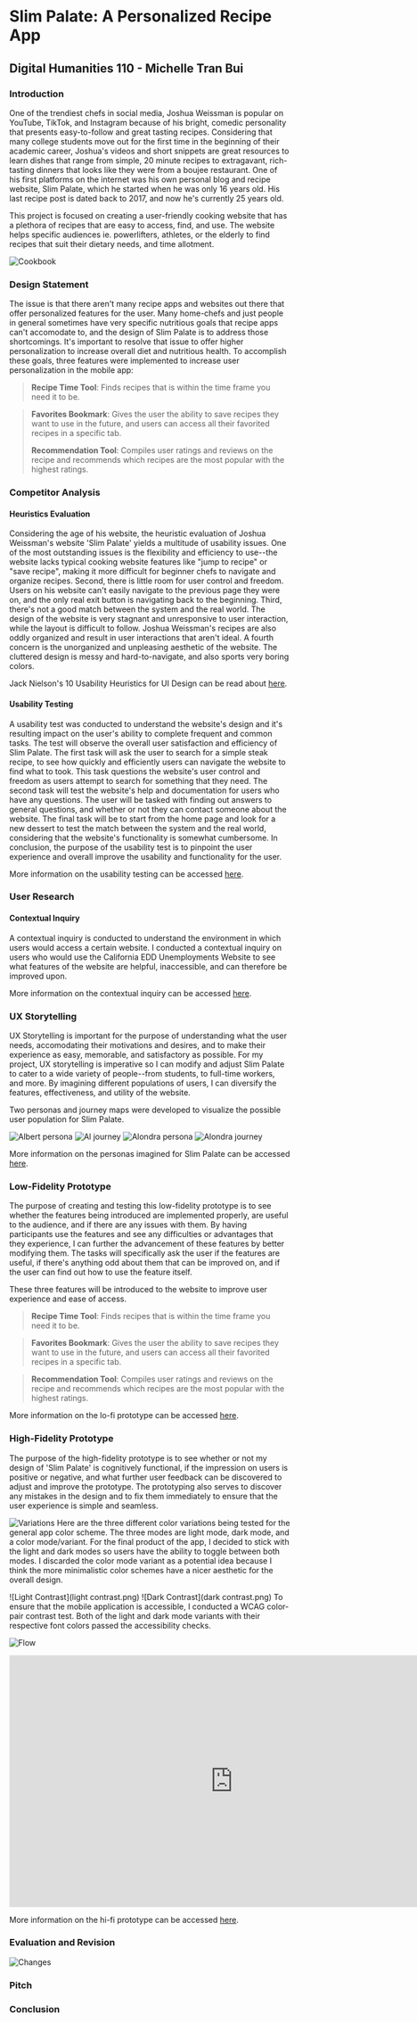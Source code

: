 # Slim Palate: A Personalized Recipe App

## Digital Humanities 110 - Michelle Tran Bui

### Introduction

One of the trendiest chefs in social media, Joshua Weissman is popular on YouTube, TikTok, and Instagram because of his bright, comedic personality that presents easy-to-follow and great tasting recipes. Considering that many college students move out for the first time in the beginning of their academic career, Joshua's videos and short snippets are great resources to learn dishes that range from simple, 20 minute recipes to extragavant, rich-tasting dinners that looks like they were from a boujee restaurant. One of his first platforms on the internet was his own personal blog and recipe website, Slim Palate, which he started when he was only 16 years old. His last recipe post is dated back to 2017, and now he's currently 25 years old.

This project is focused on creating a user-friendly cooking website that has a plethora of recipes that are easy to access, find, and use. The website helps specific audiences ie. powerlifters, athletes, or the elderly to find recipes that suit their dietary needs, and time allotment. 

![Cookbook](cookbook.png)

### Design Statement

The issue is that there aren't many recipe apps and websites out there that offer personalized features for the user. Many home-chefs and just people in general sometimes have very specific nutritious goals that recipe apps can't accomodate to, and the design of Slim Palate is to address those shortcomings. It's important to resolve that issue to offer higher personalization to increase overall diet and nutritious health. To accomplish these goals, three features were implemented to increase user personalization in the mobile app:

> **Recipe Time Tool**: Finds recipes that is within the time frame you need it to be. 

> **Favorites Bookmark**: Gives the user the ability to save recipes they want to use in the future, and users can access all their favorited recipes in a specific tab.
> 
> **Recommendation Tool**: Compiles user ratings and reviews on the recipe and recommends which recipes are the most popular with the highest ratings.
> 
### Competitor Analysis 
#### Heuristics Evaluation 

Considering the age of his website, the heuristic evaluation of Joshua Weissman's website 'Slim Palate' yields a multitude of usability issues. One of the most outstanding issues is the flexibility and efficiency to use--the website lacks typical cooking website features like "jump to recipe" or "save recipe", making it more difficult for beginner chefs to navigate and organize recipes. Second, there is little room for user control and freedom. Users on his website can't easily navigate to the previous page they were on, and the only real exit button is navigating back to the beginning. Third, there's not a good match between the system and the real world. The design of the website is very stagnant and unresponsive to user interaction, while the layout is difficult to follow. Joshua Weissman's recipes are also oddly organized and result in user interactions that aren't ideal. A fourth concern is the unorganized and unpleasing aesthetic of the website. The cluttered design is messy and hard-to-navigate, and also sports very boring colors.

Jack Nielson's 10 Usability Heuristics for UI Design can be read about [here](https://www.nngroup.com/articles/ten-usability-heuristics/).

#### Usability Testing

A usability test was conducted to understand the website's design and it's resulting impact on the user's ability to complete frequent and common tasks. The test will observe the overall user satisfaction and efficiency of Slim Palate. The first task will ask the user to search for a simple steak recipe, to see how quickly and efficiently users can navigate the website to find what to took. This task questions the website's user control and freedom as users attempt to search for something that they need. The second task will test the website's help and documentation for users who have any questions. The user will be tasked with finding out answers to general questions, and whether or not they can contact someone about the website. The final task will be to start from the home page and look for a new dessert to test the match between the system and the real world, considering that the website's functionality is somewhat cumbersome. In conclusion, the purpose of the usability test is to pinpoint the user experience and overall improve the usability and functionality for the user.

More information on the usability testing can be accessed [here](https://github.com/michelletranbui/dh110-michelle/tree/main/assignment02).

### User Research
#### Contextual Inquiry

A contextual inquiry is conducted to understand the environment in which users would access a certain website. I conducted a contextual inquiry on users who would use the California EDD Unemployments Website to see what features of the website are helpful, inaccessible, and can therefore be improved upon.

More information on the contextual inquiry can be accessed [here](https://github.com/michelletranbui/dh110-michelle/tree/main/assignment03).

### UX Storytelling 

UX Storytelling is important for the purpose of understanding what the user needs, accomodating their motivations and desires, and to make their experience as easy, memorable, and satisfactory as possible. For my project, UX storytelling is imperative so I can modify and adjust Slim Palate to cater to a wide variety of people--from students, to full-time workers, and more. By imagining different populations of users, I can diversify the features, effectiveness, and utility of the website.

Two personas and journey maps were developed to visualize the possible user population for Slim Palate. 

![Albert persona](persona_1.png)
![Al journey](journey1.png)
![Alondra persona](persona_2.png)
![Alondra journey](journey2.png)

More information on the personas imagined for Slim Palate can be accessed [here](https://github.com/michelletranbui/dh110-michelle/tree/main/assignment04).

### Low-Fidelity Prototype

The purpose of creating and testing this low-fidelity prototype is to see whether the features being introduced are implemented properly, are useful to the audience, and if there are any issues with them. By having participants use the features and see any difficulties or advantages that they experience, I can further the advancement of these features by better modifying them. The tasks will specifically ask the user if the features are useful, if there's anything odd about them that can be improved on, and if the user can find out how to use the feature itself.

These three features will be introduced to the website to improve user experience and ease of access.

> **Recipe Time Tool**: Finds recipes that is within the time frame you need it to be. 

> **Favorites Bookmark**: Gives the user the ability to save recipes they want to use in the future, and users can access all their favorited recipes in a specific tab.

> **Recommendation Tool**: Compiles user ratings and reviews on the recipe and recommends which recipes are the most popular with the highest ratings.


More information on the lo-fi prototype can be accessed [here](https://github.com/michelletranbui/dh110-michelle/tree/main/assignment05).

### High-Fidelity Prototype

The purpose of the high-fidelity prototype is to see whether or not my design of 'Slim Palate' is cognitively functional, if the impression on users is positive or negative, and what further user feedback can be discovered to adjust and improve the prototype. The prototyping also serves to discover any mistakes in the design and to fix them immediately to ensure that the user experience is simple and seamless.

![Variations](variations.png)
Here are the three different color variations being tested for the general app color scheme. The three modes are light mode, dark mode, and a color mode/variant. For the final product of the app, I decided to stick with the light and dark modes so users have the ability to toggle between both modes. I discarded the color mode variant as a potential idea because I think the more minimalistic color schemes have a nicer aesthetic for the overall design.

![Light Contrast](light contrast.png)
![Dark Contrast](dark contrast.png)
To ensure that the mobile application is accessible, I conducted a WCAG color-pair contrast test. Both of the light and dark mode variants with their respective font colors passed the accessibility checks.

![Flow](flow.png)
<iframe style="border: 1px solid rgba(0, 0, 0, 0.1);" width="800" height="450" src="https://www.figma.com/embed?embed_host=share&url=https%3A%2F%2Fwww.figma.com%2Fproto%2FeJeO4e35IBf7p9BptgnNIp%2Factivity-6%3Fnode-id%3D13%253A11%26scaling%3Dmin-zoom" allowfullscreen></iframe>

More information on the hi-fi prototype can be accessed [here](https://github.com/michelletranbui/dh110-michelle/tree/main/assignment06).

### Evaluation and Revision 

![Changes](changes.png)
### Pitch
### Conclusion 
